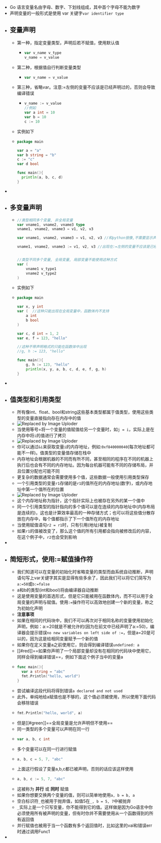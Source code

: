 - Go 语言变量名由字母、数字、下划线组成，其中首个字母不能为数字
- 声明变量的一般形式是使用 var 关键字`var identifier type`
- ## 变量声明
	- 第一种，指定变量类型，声明后若不赋值，使用默认值
		- ```go
		  var v_name v_type
		  v_name = v_value
		  ```
	- 第二种，根据值自行判断变量类型
		- ```go
		  var v_name = v_value
		  ```
	- 第三种，省略var。注意:=左侧的变量不应该是已经声明过的，否则会导致编译错误
		- ```go
		  v_name := v_value
		  //例如
		  var a int = 10
		  var b = 10
		  c := 10
		  ```
	- 实例如下
	- ```go
	  package main
	  
	  var a = "a"
	  var b string = "b"
	  c := "c"
	  var d bool
	  
	  func main(){
	    println(a, b, c, d)
	  }
	  ```
-
- ## 多变量声明
	- ```go
	  //类型相同多个变量, 非全局变量
	  var vname1, vname2, vname3 type
	  vname1, vname2, vname3 = v1, v2, v3
	  
	  var vname1, vname2, vname3 = v1, v2, v3 //和python很像,不需要显示声明类型，自动推断
	  
	  vname1, vname2, vname3 := v1, v2, v3 //出现在:=左侧的变量不应该是已经被声明过的，否则会导致编译错误
	  
	  
	  //类型不同多个变量, 全局变量, 局部变量不能使用这种方式
	  var (
	      vname1 v_type1
	      vname2 v_type2
	  )
	  ```
	- 实例如下
	- ```go
	  package main
	  
	  var x, y int
	  var (  //这种只能出现在全局变量中，函数体内不支持
	      a int
	      b bool
	  )
	  
	  var c, d int = 1, 2
	  var e, f = 123, "hello"
	  
	  //这种不带声明格式的只能在函数体中出现
	  //g, h := 123, "hello"
	  
	  func main(){
	      g, h := 123, "hello"
	      println(x, y, a, b, c, d, e, f, g, h)
	  }
	  ```
-
- ## 值类型和引用类型
	- 所有像int、float、bool和string这些基本类型都属于值类型，使用这些类型的变量直接指向存在内存中的值
	- ![Replaced by Image Uploder](https://gitee.com/superficial/blogimage/raw/master/img/image_1644823579371_0.png)
	- 当使用等号=将一个变量的值赋值给另一个变量时，如`j = i`，实际上是在内存中将`i`的值进行了拷贝
	- ![Replaced by Image Uploder](https://gitee.com/superficial/blogimage/raw/master/img/image_1644823644880_0.png)
	- 你可以通过`&i`来获取变量`i`的内存地址，例如:`0xf840000040`(每次地址都可能不一样)。值类型的变量值存储在栈中
	- 内存地址会根据机器的不同而有所不同，甚至相同的程序在不同的机器上执行后也会有不同的内存地址。因为每台机器可能有不同的存储布局，并且位置分配也可能不同
	- 更复杂的数据通常会需要使用多个值，这些数据一般使用引用类型保存
	- 一个引用类型的变量`r1`存储的是`r1`的值所在的内存地址(数字)，或内存地址中第一个值所在的位置
	- ![Replaced by Image Uploder](https://gitee.com/superficial/blogimage/raw/master/img/image_1644823836457_0.png)
	- 这个内存地址称为指针，这个指针实际上也被存在另外的某一个值中
	- 同一个引用类型的指针指向的多个值可以是在连续的内存地址中(内存布局是连续的)，这也是计算效率最高的一种存储方式；也可以将这些值分散存放在内存中，每个值都指示了下一个值所在的内存地址
	- 当使用赋值语句`r2 = r1`时，只有引用(地址)被复制
	- 如果`r1`的值被改变了，那么这个值的所有引用都会指向被修改后的内容，在这个例子中，`r2`也会受到影响
-
- ## 简短形式，使用:=赋值操作符
	- 我们知道可以在变量的初始化时省略变量的类型而由系统自动推断，声明语句写上var关键字其实是显得有些多余了，因此我们可以将它们简写为`a:=50`或`b:=false`
	- a和b的类型(int和bool)将由编译器自动推断
	- 这是使用变量的首选形式，但是它只能被用在函数体内，而不可以用于全局变量的声明与赋值。使用`:=`操作符可以高效地创建一个新的变量，称之为初始化声明
	- **注意事项**
	- 如果在相同的代码块中，我们不可以再次对于相同名称的变量使用初始化声明，例如：a:=20就是不被允许的(因为在前文中已经声明了a:=50)，编译器会提示错误`no new variables on left side of :=`，但是a=20是可以的，因为这是给相同变量赋予一个新的值
	- 如果你在定义变量a之前使用它，则会得到编译错误`undefined: a`
	- [[#red]]==如果你声明了一个局部变量却没有在相同的代码块中使用它，同样会得到编译错误==，例如下面这个例子当中的变量a
	- ```go
	  func main(){
	    var a string = "abc"
	    fmt.Println("hello, world")
	  }
	  ```
	- 尝试编译这段代码将得到错误`a declared and not used`
	- 此外，单纯地给a赋值也是不够的，这个值必须被使用，所以使用下面代码会移除错误
	- ```go
	  fmt.Println("hello, world", a)
	  ```
	- 但是[[#green]]==全局变量是允许声明但不使用==
	- 同一类型的多个变量可以声明在同一行
	- ```go
	  var a, b, c int
	  ```
	- 多个变量可以在同一行进行赋值
	- ```go
	  a, b, c = 5, 7, "abc"
	  ```
	- 上面这行假设了变量a,b,c都已被声明，否则的话应该这样使用
	- ```go
	  a, b, c := 5, 7, "abc"
	  ```
	- 这被称为 **并行** 或 **同时** 赋值
	- 如果你想要交换两个变量的值，则可以简单地使用`a, b = b, a`
	- 空白标识符`_`也被用于抛弃值，如值5在`_, b = 5, 7`中被抛弃
	- `_`实际上是一个只写变量，你不能得到它的值。这样做是因为Go语言中你必须使用所有被声明的变量，但有时你并不需要使用从一个函数得到的所有返回值
	- 并行赋值也被用于当一个函数有多个返回值时，比如这里的val和错误err时通过调用Func1
-